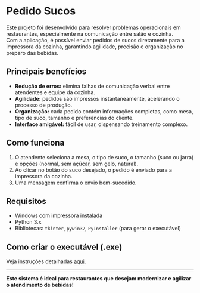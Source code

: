 # Pedido Sucos

Este projeto foi desenvolvido para resolver problemas operacionais em restaurantes, especialmente na comunicação entre salão e cozinha.  
Com a aplicação, é possível enviar pedidos de sucos diretamente para a impressora da cozinha, garantindo agilidade, precisão e organização no preparo das bebidas.

## Principais benefícios

- **Redução de erros:** elimina falhas de comunicação verbal entre atendentes e equipe da cozinha.
- **Agilidade:** pedidos são impressos instantaneamente, acelerando o processo de produção.
- **Organização:** cada pedido contém informações completas, como mesa, tipo de suco, tamanho e preferências do cliente.
- **Interface amigável:** fácil de usar, dispensando treinamento complexo.

## Como funciona

1. O atendente seleciona a mesa, o tipo de suco, o tamanho (suco ou jarra) e opções (normal, sem açúcar, sem gelo, natural).
2. Ao clicar no botão do suco desejado, o pedido é enviado para a impressora da cozinha.
3. Uma mensagem confirma o envio bem-sucedido.

## Requisitos

- Windows com impressora instalada
- Python 3.x
- Bibliotecas: `tkinter`, `pywin32`, `PyInstaller` (para gerar o executável)

## Como criar o executável (.exe)

Veja instruções detalhadas [aqui](#).

---

**Este sistema é ideal para restaurantes que desejam modernizar e agilizar o atendimento de bebidas!**
